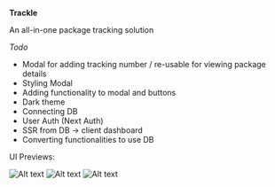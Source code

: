 **Trackle**

An all-in-one package tracking solution

_Todo_

- Modal for adding tracking number / re-usable for viewing package details
- Styling Modal
- Adding functionality to modal and buttons
- Dark theme
- Connecting DB
- User Auth (Next Auth)
- SSR from DB -> client dashboard
- Converting functionalities to use DB


UI Previews:

![Alt text](https://imgur.com/KMeT2gn)
![Alt text](https://imgur.com/rwITL5d)
![Alt text](https://imgur.com/TIcXY42)

